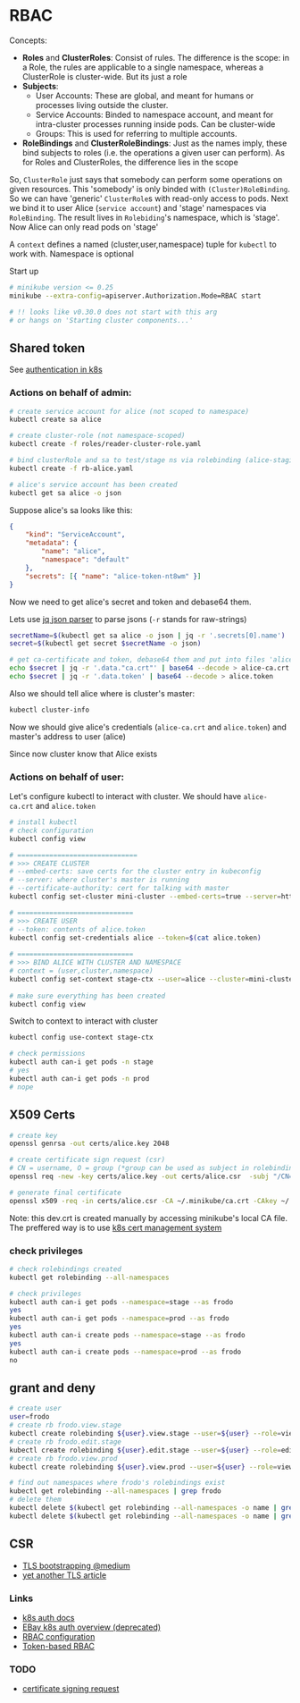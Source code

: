 # RBAC

Concepts:
- **Roles** and **ClusterRoles**: Consist of rules. The difference is the scope: 
in a Role, the rules are applicable to a single namespace, whereas a ClusterRole is cluster-wide. But its just a role
- **Subjects**:
  - User Accounts: These are global, and meant for humans or processes living outside the cluster.
  - Service Accounts: Binded to namespace account, and meant for intra-cluster processes running inside pods. Can be cluster-wide
  - Groups: This is used for referring to multiple accounts.
- **RoleBindings** and **ClusterRoleBindings**: Just as the names imply, these bind subjects to roles (i.e. the operations a given user can perform).
As for Roles and ClusterRoles, the difference lies in the scope

So, `ClusterRole` just says that somebody can perform some operations on given resources. 
This 'somebody' is only binded with `(Cluster)RoleBinding`. So we can have 'generic' `ClusterRole`s with read-only access to pods.
Next we bind it to user Alice (`service account`) and 'stage' namespaces via `RoleBinding`. The result lives in `Rolebiding`'s namespace,
which is 'stage'. Now Alice can only read pods on 'stage'  

A `context` defines a named (cluster,user,namespace) tuple for `kubectl` to work with. Namespace is optional

Start up
```bash
# minikube version <= 0.25
minikube --extra-config=apiserver.Authorization.Mode=RBAC start  

# !! looks like v0.30.0 does not start with this arg 
# or hangs on 'Starting cluster components...' 
```

## Shared token

See [authentication in k8s](https://kubernetes.io/docs/reference/access-authn-authz/authentication/)

### Actions on behalf of admin:
```bash
# create service account for alice (not scoped to namespace)
kubectl create sa alice

# create cluster-role (not namespace-scoped)
kubectl create -f roles/reader-cluster-role.yaml

# bind clusterRole and sa to test/stage ns via rolebinding (alice-staging-rb, alice-testing-rb)
kubectl create -f rb-alice.yaml

# alice's service account has been created
kubectl get sa alice -o json
```

Suppose alice's sa looks like this:
```json
{
    "kind": "ServiceAccount",
    "metadata": {
        "name": "alice",
        "namespace": "default"
    },
    "secrets": [{ "name": "alice-token-nt8wm" }]
}
```

Now we need to get alice's secret and token and debase64 them. 

Lets use [jq json parser](https://stedolan.github.io/jq/) to parse jsons (`-r` stands for raw-strings) 
```bash
secretName=$(kubectl get sa alice -o json | jq -r '.secrets[0].name')
secret=$(kubectl get secret $secretName -o json)

# get ca-certificate and token, debase64 them and put into files 'alice-ca.crt' and 'alice.token'
echo $secret | jq -r '.data."ca.crt"' | base64 --decode > alice-ca.crt
echo $secret | jq -r '.data.token' | base64 --decode > alice.token
```

Also we should tell alice where is cluster's master:
```bash
kubectl cluster-info
```

Now we should give alice's credentials (`alice-ca.crt` and `alice.token`) and master's address to user (alice)

Since now cluster know that Alice exists

### Actions on behalf of user:

Let's configure kubectl to interact with cluster. We should have `alice-ca.crt` and `alice.token`

```bash
# install kubectl
# check configuration
kubectl config view

# ==============================
# >>> CREATE CLUSTER
# --embed-certs: save certs for the cluster entry in kubeconfig
# --server: where cluster's master is running
# --certificate-authority: cert for talking with master
kubectl config set-cluster mini-cluster --embed-certs=true --server=https://192.168.99.100:8443 --certificate-authority=alice-ca.crt

# =============================
# >>> CREATE USER
# --token: contents of alice.token
kubectl config set-credentials alice --token=$(cat alice.token)
    
# =============================
# >>> BIND ALICE WITH CLUSTER AND NAMESPACE
# context = (user,cluster,namespace)
kubectl config set-context stage-ctx --user=alice --cluster=mini-cluster --namespace=stage
    
# make sure everything has been created
kubectl config view
```

Switch to context to interact with cluster
```bash
kubectl config use-context stage-ctx

# check permissions
kubectl auth can-i get pods -n stage
# yes
kubectl auth can-i get pods -n prod
# nope
```


## X509 Certs
```bash
# create key
openssl genrsa -out certs/alice.key 2048

# create certificate sign request (csr)
# CN = username, O = group (*group can be used as subject in rolebinding later)
openssl req -new -key certs/alice.key -out certs/alice.csr  -subj "/CN=alice"

# generate final certificate
openssl x509 -req -in certs/alice.csr -CA ~/.minikube/ca.crt -CAkey ~/.minikube/ca.key -CAcreateserial -out certs/alice.crt -days 500
```

Note: this dev.crt is created manually by accessing minikube's local CA file. The preffered way is 
to use [k8s cert management system](https://v1-9.docs.kubernetes.io/docs/tasks/tls/managing-tls-in-a-cluster/)

### check privileges
```bash
# check rolebindings created
kubectl get rolebinding --all-namespaces

# check privileges
kubectl auth can-i get pods --namespace=stage --as frodo
yes
kubectl auth can-i get pods --namespace=prod --as frodo
yes
kubectl auth can-i create pods --namespace=stage --as frodo
yes
kubectl auth can-i create pods --namespace=prod --as frodo
no
```

## grant and deny
```bash
# create user
user=frodo
# create rb frodo.view.stage
kubectl create rolebinding ${user}.view.stage --user=${user} --role=view-stage-role --namespace=stage
# create rb frodo.edit.stage
kubectl create rolebinding ${user}.edit.stage --user=${user} --role=edit-stage-role --namespace=stage
# create rb frodo.view.prod
kubectl create rolebinding ${user}.view.prod --user=${user} --role=view-prod-role --namespace=prod

# find out namespaces where frodo's rolebindings exist
kubectl get rolebinding --all-namespaces | grep frodo
# delete them
kubectl delete $(kubectl get rolebinding --all-namespaces -o name | grep frodo) --namespace=stage
kubectl delete $(kubectl get rolebinding --all-namespaces -o name | grep frodo) --namespace=prod
```


## CSR
- [TLS bootstrapping @medium](https://medium.com/@toddrosner/kubernetes-tls-bootstrapping-cf203776abc7)
- [yet another TLS article](https://jenciso.github.io/personal/manage-tls-certificates-for-kubernetes-users)


### Links
- [k8s auth docs](https://kubernetes.io/docs/admin/authentication/)
- [EBay k8s auth overview (deprecated)](https://github.com/eBay/Kubernetes/blob/master/docs/user-guide/kubeconfig-file.md)
- [RBAC configuration](https://docs.bitnami.com/kubernetes/how-to/configure-rbac-in-your-kubernetes-cluster/#step-5-test-the-rbac-rule)
- [Token-based RBAC](https://itnext.io/securing-kubernetes-cluster-access-3f0ea15428fa)

### TODO
- [certificate signing request](https://kubernetes.io/docs/tasks/tls/managing-tls-in-a-cluster/)
